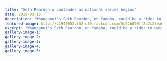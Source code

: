 ```yaml
---
title: "Seth Reardon a contender as national series begins"
date: 2019-03-15
description: "Whanganui's Seth Reardon, on Yamaha, could be a rider to watch out for at Whangamata this weekend..."
featured-image: http://c1940652.r52.cf0.rackcdn.com/5c92b090ff2a7c25ea000585/Seth-Reardon-Chron-320.snipped-full-photo-15.3.jpg
excerpt: "Whanganui's Seth Reardon, on Yamaha, could be a rider to watch out for at Whangamata this weekend."
gallery-image-1: 
gallery-image-2: 
gallery-image-3: 
gallery-image-4: 
gallery-image-5: 
---
```


